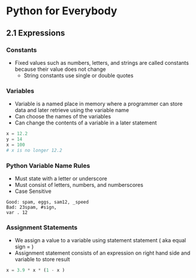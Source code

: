 # Python for Everybody

## 2.1 Expressions

### Constants
* Fixed values such as numbers, letters, and strings are called constants because their value does not change
  * String constants use single or double quotes

### Variables
* Variable is a named place in memory where a programmer can store data and later retrieve using the variable name
* Can choose the names of the variables
* Can change the contents of a variable in a later statement
```Python
x = 12.2
y = 14
x = 100
# x is no longer 12.2
```
### Python Variable Name Rules
* Must state with a letter or underscore
* Must consist of letters, numbers, and numberscores
* Case Sensitive
```
Good: spam, eggs, sam12, _speed
Bad: 23spam, #sign,
var . 12
```
### Assignment Statements
* We assign a value to a variable using statement statement ( aka equal sign = )
* Assignment statement consists of an expression on right hand side and variable to store result
```Python
x = 3.9 * x * (1 - x )
```
